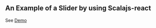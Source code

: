 ## An Example of a Slider by using Scalajs-react

See [Demo](http://projects.scalapro.net/scalajs-react-slider/)
